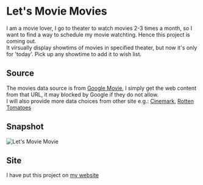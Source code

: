 Let's Movie Movies
===
I am a movie lover, I go to theater to watch movies 2-3 times a month, so I want to find a way to schedule my movie watchting. Hence this project is coming out.   
It virsually display showtims of movies in specified theater, but now it's only for 'today'. Pick up any showtime to add it to wish list.

Source
---
The movies data source is from [Google Movie](http://www.google.com/movies), I simply get the web content from that URL, it may blocked by Google if they do not allow.   
I will also provide more data choices from other site e.g.: [Cinemark](http://www.cinemark.com/theatres.aspx), [Rotten Tomatoes](http://developer.rottentomatoes.com/)

Snapshot
---
![Let's Movie Movie](https://raw.github.com/Ider/mit/master/res/images/v0.1.png)

Site
---
I have put this project on [my website](http://code.iderzheng.com/mit/index.php)